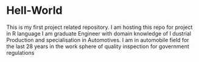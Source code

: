 # Hell-World
This is my first project related repository. I am hosting this repo for project in R language
I am graduate Engineer with domain knowledge of I dustrial Production and specialisation in Automotives. I am in automobile field for the last 28 years in the work sphere of quality inspection for government regulations
